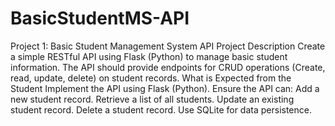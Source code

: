 
 
 # BasicStudentMS-API

 Project 1: Basic Student Management System API
Project Description
Create a simple RESTful API using Flask (Python) to manage basic student information. The API should provide endpoints for CRUD operations (Create, read, update, delete) on student records.
What is Expected from the Student
Implement the API using Flask (Python).
Ensure the API can:
Add a new student record.
Retrieve a list of all students.
Update an existing student record.
Delete a student record.
Use SQLite for data persistence.




